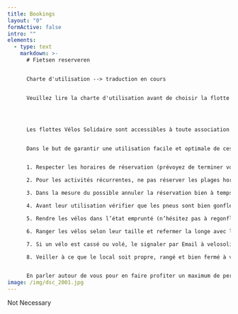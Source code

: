```yaml
---
title: Bookings
layout: "0"
formActive: false
intro: ""
elements:
  - type: text
    markdown: >-
      # Fietsen reserveren


      Charte d'utilisation --> traduction en cours


      Veuillez lire la charte d'utilisation avant de choisir la flotte et la date qui vous convient.




      Les flottes Vélos Solidaire sont accessibles à toute association psyco/socio/culturelle ou de promotion de la santé et la cohésion sociale active en Région Bruxelloise et qui s’adresse à un public moins favorisé. Les vélos sont disponibles à titre gratuit pour des activités d’apprentissage du vélo ou pour des sorties à vélo en groupe.


      Dans le but de garantir une utilisation facile et optimale de ces flottes, il vous est demandé de :


      1. Respecter les horaires de réservation (prévoyez de terminer votre activité un peu plus tôt pour avoir le temps de bien ranger les vélos). Il vous est possible de réserver des vélos pour une journée entière, juste une matinée ou juste une après-midi. Attention de bien vous référer aux horaires d’ouverture et fermeture des différents lieux.

      2. Pour les activités récurrentes, ne pas réserver les plages horaires trop à l’avance (maximum 3 mois) pour laisser l’opportunité à toutes les association partenaires de bénéficier du service.

      3. Dans la mesure du possible annuler la réservation bien à temps (1 semaine minimum) pour libérer la plage horaire à une autre association.

      4. Avant leur utilisation vérifier que les pneus sont bien gonflés, les selles à la bonne hauteur et les freins en bon état.

      5. Rendre les vélos dans l’état emprunté (n’hésitez pas à regonfler les pneus, vérifier que la selle et le guidon sont bien fixés,…).

      6. Ranger les vélos selon leur taille et refermer la longe avec le cadenas à clé.

      7. Si un vélo est cassé ou volé, le signaler par Email à velosolidaire@cyclo.org et placer le vélo à l’endroit prévu pour les vélos cassés.

      8. Veiller à ce que le local soit propre, rangé et bien fermé à votre départ


      En parler autour de vous pour en faire profiter un maximum de personnes !
image: /img/dsc_2001.jpg
---
```

Not Necessary
